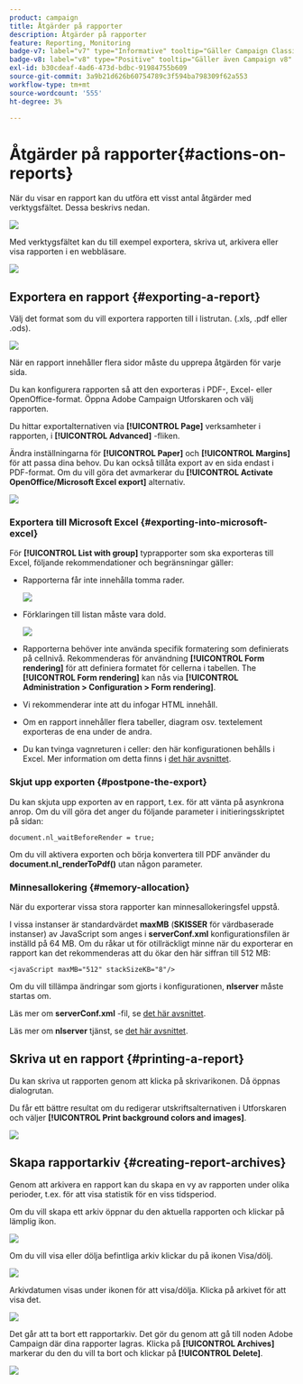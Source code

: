 ```yaml
---
product: campaign
title: Åtgärder på rapporter
description: Åtgärder på rapporter
feature: Reporting, Monitoring
badge-v7: label="v7" type="Informative" tooltip="Gäller Campaign Classic v7"
badge-v8: label="v8" type="Positive" tooltip="Gäller även Campaign v8"
exl-id: b30cdeaf-4ad6-473d-bdbc-91984755b609
source-git-commit: 3a9b21d626b60754789c3f594ba798309f62a553
workflow-type: tm+mt
source-wordcount: '555'
ht-degree: 3%

---
```


# Åtgärder på rapporter{#actions-on-reports}



När du visar en rapport kan du utföra ett visst antal åtgärder med verktygsfältet. Dessa beskrivs nedan.

![](assets/s_ncs_advuser_report_wizard_2.png)

Med verktygsfältet kan du till exempel exportera, skriva ut, arkivera eller visa rapporten i en webbläsare.

![](assets/s_ncs_advuser_report_wizard_04.png)

## Exportera en rapport {#exporting-a-report}

Välj det format som du vill exportera rapporten till i listrutan. (.xls, .pdf eller .ods).

![](assets/s_ncs_advuser_report_wizard_06.png)

När en rapport innehåller flera sidor måste du upprepa åtgärden för varje sida.

Du kan konfigurera rapporten så att den exporteras i PDF-, Excel- eller OpenOffice-format. Öppna Adobe Campaign Utforskaren och välj rapporten.

Du hittar exportalternativen via **[!UICONTROL Page]** verksamheter i rapporten, i **[!UICONTROL Advanced]** -fliken.

Ändra inställningarna för **[!UICONTROL Paper]** och **[!UICONTROL Margins]** för att passa dina behov. Du kan också tillåta export av en sida endast i PDF-format. Om du vill göra det avmarkerar du **[!UICONTROL Activate OpenOffice/Microsoft Excel export]** alternativ.

![](assets/s_ncs_advuser_report_wizard_021.png)

### Exportera till Microsoft Excel {#exporting-into-microsoft-excel}

För **[!UICONTROL List with group]** typrapporter som ska exporteras till Excel, följande rekommendationer och begränsningar gäller:

* Rapporterna får inte innehålla tomma rader.

  ![](assets/export_limitations_remove_empty_line.png)

* Förklaringen till listan måste vara dold.

  ![](assets/export_limitations_hide_label.png)

* Rapporterna behöver inte använda specifik formatering som definierats på cellnivå. Rekommenderas för användning **[!UICONTROL Form rendering]** för att definiera formatet för cellerna i tabellen. The **[!UICONTROL Form rendering]** kan nås via **[!UICONTROL Administration > Configuration > Form rendering]**.
* Vi rekommenderar inte att du infogar HTML innehåll.
* Om en rapport innehåller flera tabeller, diagram osv. textelement exporteras de ena under de andra.
* Du kan tvinga vagnreturen i celler: den här konfigurationen behålls i Excel. Mer information om detta finns i [det här avsnittet](../../reporting/using/creating-a-table.md#defining-cell-format).

### Skjut upp exporten {#postpone-the-export}

Du kan skjuta upp exporten av en rapport, t.ex. för att vänta på asynkrona anrop. Om du vill göra det anger du följande parameter i initieringsskriptet på sidan:

```
document.nl_waitBeforeRender = true;
```

Om du vill aktivera exporten och börja konvertera till PDF använder du **document.nl_renderToPdf()** utan någon parameter.

### Minnesallokering {#memory-allocation}

När du exporterar vissa stora rapporter kan minnesallokeringsfel uppstå.

I vissa instanser är standardvärdet **maxMB** (**SKISSER** för värdbaserade instanser) av JavaScript som anges i **serverConf.xml** konfigurationsfilen är inställd på 64 MB. Om du råkar ut för otillräckligt minne när du exporterar en rapport kan det rekommenderas att du ökar den här siffran till 512 MB:

```
<javaScript maxMB="512" stackSizeKB="8"/>
```

Om du vill tillämpa ändringar som gjorts i konfigurationen, **nlserver** måste startas om.

Läs mer om **serverConf.xml** -fil, se [det här avsnittet](../../production/using/configuration-principle.md).

Läs mer om **nlserver** tjänst, se [det här avsnittet](../../production/using/administration.md).

## Skriva ut en rapport {#printing-a-report}

Du kan skriva ut rapporten genom att klicka på skrivarikonen. Då öppnas dialogrutan.

Du får ett bättre resultat om du redigerar utskriftsalternativen i Utforskaren och väljer **[!UICONTROL Print background colors and images]**.

![](assets/s_ncs_advuser_report_print_options.png)

## Skapa rapportarkiv {#creating-report-archives}

Genom att arkivera en rapport kan du skapa en vy av rapporten under olika perioder, t.ex. för att visa statistik för en viss tidsperiod.

Om du vill skapa ett arkiv öppnar du den aktuella rapporten och klickar på lämplig ikon.

![](assets/s_ncs_advuser_report_wizard_07.png)

Om du vill visa eller dölja befintliga arkiv klickar du på ikonen Visa/dölj.

![](assets/s_ncs_advuser_report_history_06.png)

Arkivdatumen visas under ikonen för att visa/dölja. Klicka på arkivet för att visa det.

![](assets/s_ncs_advuser_report_history_04.png)

Det går att ta bort ett rapportarkiv. Det gör du genom att gå till noden Adobe Campaign där dina rapporter lagras. Klicka på **[!UICONTROL Archives]** markerar du den du vill ta bort och klickar på **[!UICONTROL Delete]**.

![](assets/s_ncs_advuser_report_history_01.png)

